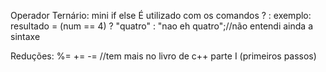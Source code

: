 Operador Ternário:
mini if else
É utilizado com os comandos ? :
exemplo: resultado = (num == 4) ? "quatro" : "nao eh quatro";//não entendi ainda a sintaxe

Reduções:
%=
+=
-=
//tem mais no livro de c++ parte I (primeiros passos)

